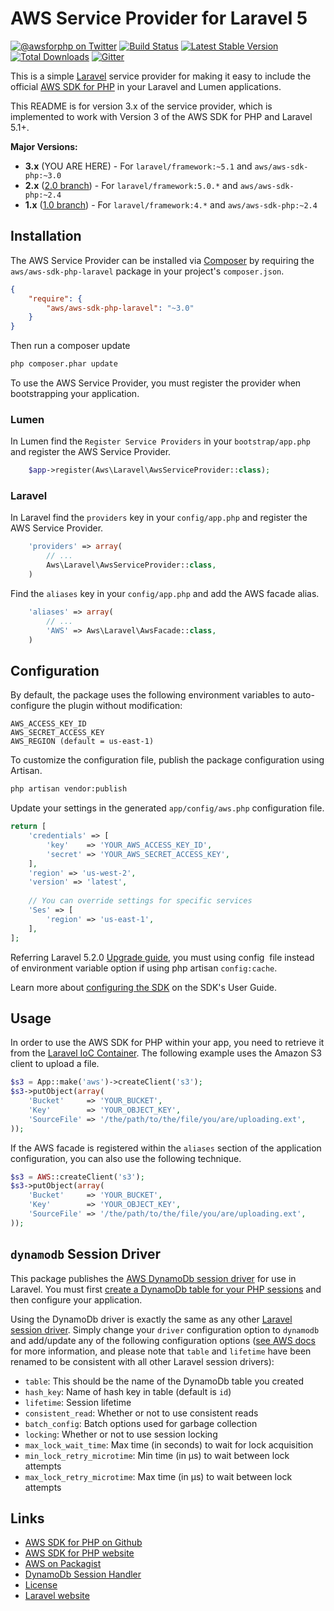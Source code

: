 # AWS Service Provider for Laravel 5

[![@awsforphp on Twitter](http://img.shields.io/badge/twitter-%40awsforphp-blue.svg?style=flat)](https://twitter.com/awsforphp) [![Build Status](https://img.shields.io/travis/aws/aws-sdk-php-laravel.svg)](https://travis-ci.org/aws/aws-sdk-php-laravel) [![Latest Stable Version](https://img.shields.io/packagist/v/aws/aws-sdk-php-laravel.svg)](https://packagist.org/packages/aws/aws-sdk-php-laravel) [![Total Downloads](https://img.shields.io/packagist/dt/aws/aws-sdk-php-laravel.svg)](https://packagist.org/packages/aws/aws-sdk-php-laravel) [![Gitter](https://badges.gitter.im/gitterHQ/gitter.png)](https://gitter.im/aws/aws-sdk-php)

This is a simple [Laravel](http://laravel.com/) service provider for making it easy to include the official [AWS SDK for PHP](https://github.com/aws/aws-sdk-php) in your Laravel and Lumen applications.

This README is for version 3.x of the service provider, which is implemented to work with Version 3 of the AWS SDK for PHP and Laravel 5.1+.

**Major Versions:**

* **3.x** (YOU ARE HERE) - For `laravel/framework:~5.1` and `aws/aws-sdk-php:~3.0`
* **2.x** ([2.0 branch](https://github.com/aws/aws-sdk-php-laravel/tree/2.0)) - For `laravel/framework:5.0.*` and `aws/aws-sdk-php:~2.4`
* **1.x** ([1.0 branch](https://github.com/aws/aws-sdk-php-laravel/tree/1.0)) - For `laravel/framework:4.*` and `aws/aws-sdk-php:~2.4`

## Installation

The AWS Service Provider can be installed via [Composer](http://getcomposer.org) by requiring the
`aws/aws-sdk-php-laravel` package in your project's `composer.json`.

```json
{
    "require": {
        "aws/aws-sdk-php-laravel": "~3.0"
    }
}
```

Then run a composer update
```sh
php composer.phar update
```

To use the AWS Service Provider, you must register the provider when bootstrapping your application.


### Lumen
In Lumen find the `Register Service Providers` in your `bootstrap/app.php` and register the AWS Service Provider.

```php
    $app->register(Aws\Laravel\AwsServiceProvider::class);
```

### Laravel
In Laravel find the `providers` key in your `config/app.php` and register the AWS Service Provider.

```php
    'providers' => array(
        // ...
        Aws\Laravel\AwsServiceProvider::class,
    )
```

Find the `aliases` key in your `config/app.php` and add the AWS facade alias.

```php
    'aliases' => array(
        // ...
        'AWS' => Aws\Laravel\AwsFacade::class,
    )
```

## Configuration

By default, the package uses the following environment variables to auto-configure the plugin without modification:
```
AWS_ACCESS_KEY_ID
AWS_SECRET_ACCESS_KEY
AWS_REGION (default = us-east-1)
```

To customize the configuration file, publish the package configuration using Artisan.

```sh
php artisan vendor:publish
```

Update your settings in the generated `app/config/aws.php` configuration file.

```php
return [
    'credentials' => [
        'key'    => 'YOUR_AWS_ACCESS_KEY_ID',
        'secret' => 'YOUR_AWS_SECRET_ACCESS_KEY',
    ],
    'region' => 'us-west-2',
    'version' => 'latest',
    
    // You can override settings for specific services
    'Ses' => [
        'region' => 'us-east-1',
    ],
];
```

Referring Laravel 5.2.0 [Upgrade guide](https://laravel.com/docs/5.2/upgrade#upgrade-5.2.0), you must using config  file instead of environment variable option if using php artisan `config:cache`.

Learn more about [configuring the SDK](http://docs.aws.amazon.com/aws-sdk-php/v3/guide/guide/configuration.html) on the SDK's User Guide.

## Usage

In order to use the AWS SDK for PHP within your app, you need to retrieve it from the [Laravel IoC
Container](http://laravel.com/docs/ioc). The following example uses the Amazon S3 client to upload a file.

```php
$s3 = App::make('aws')->createClient('s3');
$s3->putObject(array(
    'Bucket'     => 'YOUR_BUCKET',
    'Key'        => 'YOUR_OBJECT_KEY',
    'SourceFile' => '/the/path/to/the/file/you/are/uploading.ext',
));
```

If the AWS facade is registered within the `aliases` section of the application configuration, you can also use the following technique.

```php
$s3 = AWS::createClient('s3');
$s3->putObject(array(
    'Bucket'     => 'YOUR_BUCKET',
    'Key'        => 'YOUR_OBJECT_KEY',
    'SourceFile' => '/the/path/to/the/file/you/are/uploading.ext',
));
```

## `dynamodb` Session Driver

This package publishes the [AWS DynamoDb session driver](https://docs.aws.amazon.com/aws-sdk-php/v2/guide/feature-dynamodb-session-handler.html) for use in Laravel. You must first [create a DynamoDb table for your PHP sessions](https://docs.aws.amazon.com/aws-sdk-php/v2/guide/feature-dynamodb-session-handler.html#create-a-table-for-storing-your-sessions) and then configure your application.

Using the DynamoDb driver is exactly the same as any other [Laravel session driver](https://laravel.com/docs/5.4/session). Simply change your `driver` configuration option to `dynamodb` and add/update any of the following configuration options ([see AWS docs](https://docs.aws.amazon.com/aws-sdk-php/v2/guide/feature-dynamodb-session-handler.html#configuration) for more information, and please note that `table` and `lifetime` have been renamed to be consistent with all other Laravel session drivers):

  - `table`: This should be the name of the DynamoDb table you created
  - `hash_key`: Name of hash key in table (default is `id`)
  - `lifetime`: Session lifetime
  - `consistent_read`: Whether or not to use consistent reads
  - `batch_config`: Batch options used for garbage collection
  - `locking`: Whether or not to use session locking
  - `max_lock_wait_time`: Max time (in seconds) to wait for lock acquisition
  - `min_lock_retry_microtime`: Min time (in µs) to wait between lock attempts
  - `max_lock_retry_microtime`: Max time (in µs) to wait between lock attempts

## Links

* [AWS SDK for PHP on Github](http://github.com/aws/aws-sdk-php/)
* [AWS SDK for PHP website](http://aws.amazon.com/sdkforphp/)
* [AWS on Packagist](https://packagist.org/packages/aws/)
* [DynamoDb Session Handler](https://docs.aws.amazon.com/aws-sdk-php/v2/guide/feature-dynamodb-session-handler.html)
* [License](http://aws.amazon.com/apache2.0/)
* [Laravel website](http://laravel.com/)
